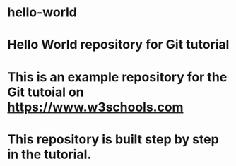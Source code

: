 # hello-world
# Hello World repository for Git tutorial
# This is an example repository for the Git tutoial on https://www.w3schools.com
# This repository is built step by step in the tutorial.
